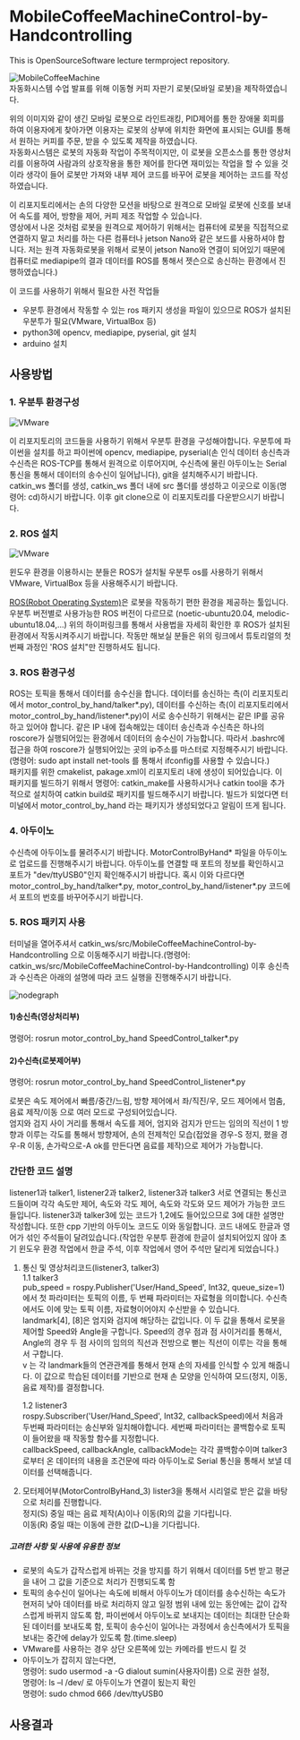    
# MobileCoffeeMachineControl-by-Handcontrolling
This is OpenSourceSoftware lecture termproject repository.   
   
![MobileCoffeeMachine](images/forReadMe/MobileCoffeeMachine.png)   
자동화시스템 수업 발표를 위해 이동형 커피 자판기 로봇(모바일 로봇)을 제작하였습니다.   
   

위의 이미지와 같이 생긴 모바일 로봇으로 라인트래킹, PID제어를 통한 장애물 회피를 하여 이용자에게 찾아가면 이용자는 로봇의 상부에 위치한 화면에 표시되는 GUI를 통해서 원하는 커피를 주문, 받을 수 있도록 제작을 하였습니다.   
자동화시스템은 로봇의 자동화 작업이 주목적이지만, 이 로봇을 오픈소스를 통한 영상처리를 이용하여 사람과의 상호작용을 통한 제어를 한다면 재미있는 작업을 할 수 있을 것이라 생각이 들어 로봇만 가져와 내부 제어 코드를 바꾸어 로봇을 제어하는 코드를 작성하였습니다.   
   

이 리포지토리에서는 손의 다양한 모션을 바탕으로 원격으로 모바일 로봇에 신호를 보내어 속도를 제어, 방향을 제어, 커피 제조 작업할 수 있습니다.   
영상에서 나온 것처럼 로봇을 원격으로 제어하기 위해서는 컴퓨터에 로봇을 직접적으로 연결하지 말고 처리를 하는 다른 컴퓨터나 jetson Nano와 같은 보드를 사용하셔야 합니다. 저는 원격 자동화로봇을 위해서 로봇이 jetson Nano와 연결이 되어있기 때문에 컴퓨터로 mediapipe의 결과 데이터를 ROS를 통해서 젯슨으로 송신하는 환경에서 진행하였습니다.)   
   
   
이 코드를 사용하기 위해서 필요한 사전 작업들   
- 우분투 환경에서 작동할 수 있는 ros 패키지 생성을 파일이 있으므로 ROS가 설치된 우분투가 필요(VMware, VirtualBox 등)   
- python3에 opencv, mediapipe, pyserial, git 설치   
- arduino 설치   
   
   

## 사용방법
### 1. 우분투 환경구성
![VMware](images/forReadMe/VMware.png)   
   
이 리포지토리의 코드들을 사용하기 위해서 우분투 환경을 구성해야합니다. 우분투에 파이썬을 설치를 하고 파이썬에 opencv, mediapipe, pyserial(손 인식 데이터 송신측과 수신측은 ROS-TCP를 통해서 원격으로 이루어지며, 수신측에 물린 아두이노는 Serial통신을 통해서 데이터의 송수신이 일어납니다), git을 설치해주시기 바랍니다. catkin_ws 폴더를 생성, catkin_ws 폴더 내에 src 폴더를 생성하고 이곳으로 이동(명령어: cd)하시기 바랍니다. 이후 git clone으로 이 리포지토리를 다운받으시기 바랍니다.   
   

### 2. ROS 설치   
![VMware](images/forReadMe/ros.png)   
    
윈도우 환경을 이용하시는 분들은 ROS가 설치될 우분투 os를 사용하기 위해서 VMware, VirtualBox 등을 사용해주시기 바랍니다.   
   

[ROS(Robot Operating System)](https://www.ros.org/)은 로봇을 작동하기 편한 환경을 제공하는 툴입니다. 우분투 버전별로 사용가능한 ROS 버전이 다르므로 (noetic-ubuntu20.04, melodic-ubuntu18.04,...) 위의 하이퍼링크를 통해서 사용법을 자세히 확인한 후 ROS가 설치된 환경에서 작동시켜주시기 바랍니다. 작동만 해보실 분들은 위의 링크에서 튜토리얼의 첫번째 과정인 'ROS 설치"만 진행하셔도 됩니다.
   
   
### 3. ROS 환경구성   
ROS는 토픽을 통해서 데이터를 송수신을 합니다. 데이터를 송신하는 측(이 리포지토리에서 motor_control_by_hand/talker*.py), 데이터를 수신하는 측(이 리포지토리에서 motor_control_by_hand/listener*.py)이 서로 송수신하기 위해서는 같은 IP를 공유하고 있어야 합니다. 같은 IP 내에 접속해있는 데이터 송신측과 수신측은 하나의 roscore가 실행되어있는 환경에서 데이터의 송수신이 가능합니다. 따라서 .bashrc에 접근을 하여 roscore가 실행되어있는 곳의 ip주소를 마스터로 지정해주시기 바랍니다.(명령어: sudo apt install net-tools 를 통해서 ifconfig를 사용할 수 있습니다.)   
패키지를 위한 cmakelist, pakage.xml이 리포지토리 내에 생성이 되어있습니다. 이 패키지를 빌드하기 위해서 명령어: catkin_make를 사용하시거나 catkin tool을 추가적으로 설치하여 catkin build로 패키지를 빌드해주시기 바랍니다. 빌드가 되었다면 터미널에서 motor_control_by_hand 라는 패키지가 생성되었다고 알림이 뜨게 됩니다.   
   

### 4. 아두이노   
수신측에 아두이노를 물려주시기 바랍니다. MotorControlByHand* 파일을 아두이노로 업로드를 진행해주시기 바랍니다. 아두이노를 연결할 때 포트의 정보를 확인하시고 포트가 "dev/ttyUSB0"인지 확인해주시기 바랍니다. 혹시 이와 다르다면 motor_control_by_hand/talker*.py, motor_control_by_hand/listener*.py 코드에서 포트의 번호를 바꾸어주시기 바랍니다.
   

### 5. ROS 패키지 사용   
터미널을 열어주셔서 catkin_ws/src/MobileCoffeeMachineControl-by-Handcontrolling 으로 이동해주시기 바랍니다.(명령어: catkin_ws/src/MobileCoffeeMachineControl-by-Handcontrolling) 이후 송신측과 수신측은 아래의 설명에 따라 코드 실행을 진행해주시기 바랍니다.
   
   
![nodegraph](images/forReadMe/rosgraph.png)   
#### 1)송신측(영상처리부)   
명령어: rosrun motor_control_by_hand SpeedControl_talker*.py   
#### 2)수신측(로봇제어부)   
명령어: rosrun motor_control_by_hand SpeedControl_listener*.py   
   

로봇은 속도 제어에서 빠름/중간/느림, 방향 제어에서 좌/직진/우, 모드 제어에서 멈춤,음료 제작/이동 으로 여러 모드로 구성되어있습니다.   
엄지와 검지 사이 거리를 통해서 속도를 제어, 엄지와 검지가 만드는 임의의 직선이 1 방향과 이루는 각도를 통해서 방향제어, 손의 전제척인 모습(접었을 경우-S 정지, 폈을 경우-R 이동, 손가락으로-A ok를 만든다면 음료를 제작)으로 제어가 가능합니다.   
   


### 간단한 코드 설명   
listener1과 talker1, listener2과 talker2, listener3과 talker3 서로 연결되는 통신코드들이며 각각 속도만 제어, 속도와 각도 제어, 속도와 각도와 모드 제어가 가능한 코드들입니다. listener3과 talker3에 있는 코드가 1,2에도 들어있으므로 3에 대한 설명만 작성합니다. 또한 cpp 기반의 아두이노 코드도 이와 동일합니다. 코드 내에도 한글과 영어가 섞인 주석들이 달려있습니다.(작업한 우분투 환경에 한글이 설치되어있지 않아 초기 윈도우 환경 작업에서 한글 주석, 이후 작업에서 영어 주석만 달리게 되었습니다.)
1. 통신 및 영상처리코드(listener3, talker3)   
    1.1 talker3   
    pub_speed = rospy.Publisher('User/Hand_Speed', Int32, queue_size=1)에서 첫 파라미터는 토픽의 이름, 두 번째 파라미터는 자료형을 의미합니다. 수신측에서도 이에 맞는 토픽 이름, 자료형이어야지 수신받을 수 있습니다.   
    landmark[4], [8]은 엄지와 검지에 해당하는 값입니다. 이 두 값을 통해서 로봇을 제어할 Speed와 Angle을 구합니다. 
    Speed의 경우 점과 점 사이거리를 통해서, Angle의 경우 두 점 사이의 임의의 직선과 전방으로 뻗는 직선이 이루는 각을 통해서 구합니다.  
    v 는 각 landmark들의 연관관계를 통해서 현재 손의 자세를 인식할 수 있게 해줍니다. 이 값으로 학습된 데이터를 기반으로 현재 손 모양을 인식하여 모드(정지, 이동, 음료 제작)를 결정합니다.   

    1.2 listener3  
    rospy.Subscriber('User/Hand_Speed', Int32, callbackSpeed)에서 처음과 두번째 파라미터는 송신부와 일치해야합니다. 세번째 파라미터는 콜백함수로 토픽이 들어왔을 때 작동할 함수를 지정합니다.   
    callbackSpeed, callbackAngle, callbackMode는 각각 콜백함수이며 talker3로부터 온 데이터의 내용을 조건문에 따라 아두이노로 Serial 통신을 통해서 보낼 데이터를 선택해줍니다.   

2. 모터제어부(MotorControlByHand_3)
    lister3을 통해서 시리얼로 받은 값을 바탕으로 처리를 진행합니다.   
    정지(S) 중일 때는 음료 제작(A)이나 이동(R)의 값을 기다립니다.   
    이동(R) 중일 때는 이동에 관한 값(D~L)을 기다립니다.   
   

##### 고려한 사항 및 사용에 유용한 정보
- 로봇의 속도가 갑작스럽게 바뀌는 것을 방지를 하기 위해서 데이터를 5번 받고 평균을 내어 그 값을 기준으로 처리가 진행되도록 함   
- 토픽의 송수신이 일어나는 속도에 비해서 아두이노가 데이터를 송수신하는 속도가 현저히 낮아 데이터를 바로 처리하지 않고 일정 범위 내에 있는 동안에는 값이 갑작스럽게 바뀌지 않도록 함, 파이썬에서 아두이노로 보내지는 데이터는 최대한 단순화된 데이터를 보내도록 함, 토픽이 송수신이 일어나는 과정에서 송신측에서가 토픽을 보내는 중간에 delay가 있도록 함.(time.sleep)
- VMware를 사용하는 경우 상단 오른쪽에 있는 카메라를 반드시 킬 것
- 아두이노가 잡히지 않는다면,   
명령어: sudo usermod -a -G dialout sumin(사용자이름) 으로 권한 설정,   
명령어: ls –l /dev/ 로 아두이노가 연결이 됬는지 확인   
명령어: sudo chmod 666 /dev/ttyUSB0
   
   

## 사용결과